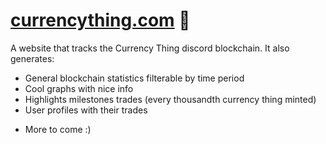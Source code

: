 # [currencything.com](https://currencything.com/) 🤡
A website that tracks the Currency Thing discord blockchain. It also generates:
- General blockchain statistics filterable by time period
- Cool graphs with nice info
- Highlights milestones trades (every thousandth currency thing minted)
- User profiles with their trades

+ More to come :)
